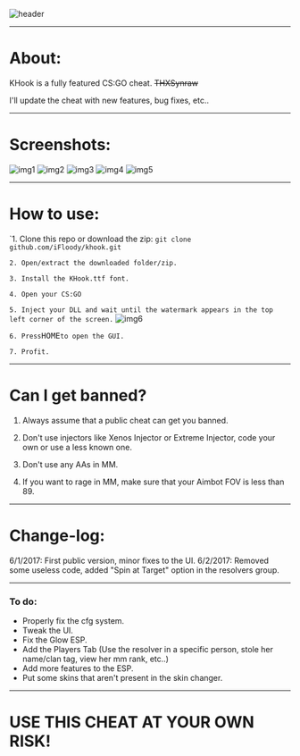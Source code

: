 ![header](http://i.imgur.com/9d4pKMd.png)
___________________________________________________________________________________________________________________________________
# About: #
KHook is a fully featured CS:GO cheat. ~~THXSynraw~~

I'll update the cheat with new features, bug fixes, etc..


___________________________________________________________________________________________________________________________________
# Screenshots: #

![img1](http://i.imgur.com/GHrcrbx.jpg)
![img2](http://i.imgur.com/f7hOaSt.jpg)
![img3](http://i.imgur.com/UoNGMJZ.jpg)
![img4](http://i.imgur.com/OOtzMZ9.jpg)
![img5](http://i.imgur.com/zUEBsvX.jpg)
___________________________________________________________________________________________________________________________________
# How to use: #

`1. Clone this repo or download the zip:
```git clone github.com/iFloody/khook.git```

`2. Open/extract the downloaded folder/zip.`

`3. Install the KHook.ttf font.`

`4. Open your CS:GO`

`5. Inject your DLL and wait until the watermark appears in the top left corner of the screen.`
![img6](http://i.imgur.com/C9tIudO.png)

`6. Press`<kbd>HOME</kbd>`to open the GUI.`

`7. Profit.`

___________________________________________________________________________________________________________________________________
# Can I get banned? #

1. Always assume that a public cheat can get you banned. 

2. Don't use injectors like Xenos Injector or Extreme Injector, code your own or use a less known one.

3. Don't use any AAs in MM. 

4. If you want to rage in MM, make sure that your Aimbot FOV is less than 89.
___________________________________________________________________________________________________________________________________
# Change-log: #

6/1/2017: First public version, minor fixes to the UI.
6/2/2017: Removed some useless code, added "Spin at Target" option in the resolvers group.
___________________________________________________________________________________________________________________________________
### To do: ###

- Properly fix the cfg system.
- Tweak the UI.
- Fix the Glow ESP.
- Add the Players Tab (Use the resolver in a specific person, stole her name/clan tag, view her mm rank, etc..)
- Add more features to the ESP.
- Put some skins that aren't present in the skin changer.
___________________________________________________________________________________________________________________________________
# USE THIS CHEAT AT YOUR OWN RISK!

